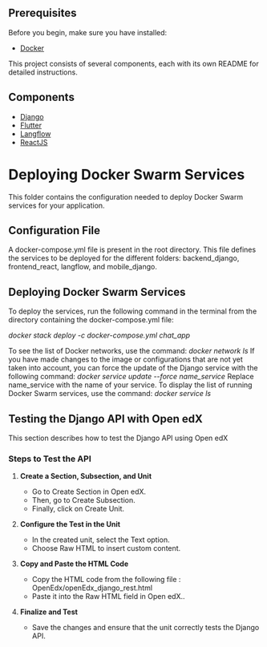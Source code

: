 ## Prerequisites

Before you begin, make sure you have installed:

- [Docker](https://www.docker.com/get-started)


This project consists of several components, each with its own README for detailed instructions.

## Components

- [Django](README_django.md)
- [Flutter](README_flutter.md)
- [Langflow](README_langflow.md)
- [ReactJS](README_reactjs.md)



# Deploying Docker Swarm Services

This folder contains the configuration needed to deploy Docker Swarm services for your application.

## Configuration File

A docker-compose.yml file is present in the root directory. This file defines the services to be deployed for the different folders: backend_django, frontend_react, langflow, and mobile_django.

## Deploying Docker Swarm Services

To deploy the services, run the following command in the terminal from the directory containing the docker-compose.yml file:


*docker stack deploy -c docker-compose.yml chat_app*

To see the list of Docker networks, use the command:
*docker network ls*
If you have made changes to the image or configurations that are not yet taken into account, you can force the update of the Django service with the following command: 
*docker service update --force name_service*
Replace name_service with the name of your service.
To display the list of running Docker Swarm services, use the command:
*docker service ls*

## Testing the Django API with Open edX

This section describes how to test the Django API using Open edX

### Steps to Test the API

1. **Create a Section, Subsection, and Unit**

   - Go to Create Section in Open edX.
   - Then, go to Create Subsection.
   - Finally, click on Create Unit.

2. **Configure the Test in the Unit**

   - In the created unit, select the Text option.
   - Choose Raw HTML to insert custom content.

3. **Copy and Paste the HTML Code**

   - Copy the HTML code from the following file :       
     OpenEdx/openEdx_django_rest.html   
   - Paste it into the Raw HTML field in Open edX..

4. **Finalize and Test**

   - Save the changes and ensure that the unit correctly tests the Django API.
